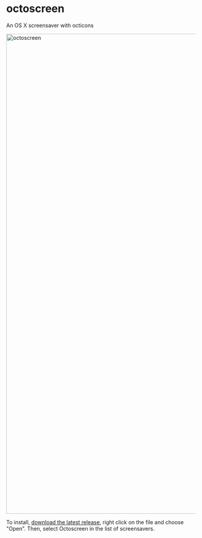 # octoscreen

An OS X screensaver with octicons

<img width="1276" alt="octoscreen" src="https://cloud.githubusercontent.com/assets/1680/8358041/b1b14da2-1b23-11e5-8cee-7bd165b63fc7.png">

To install, [download the latest release](https://github.com/orderedlist/octoscreen/releases/download/1.0.0/Octoscreen.saver.zip), right click on the file and choose "Open". Then, select Octoscreen in the list of screensavers.
